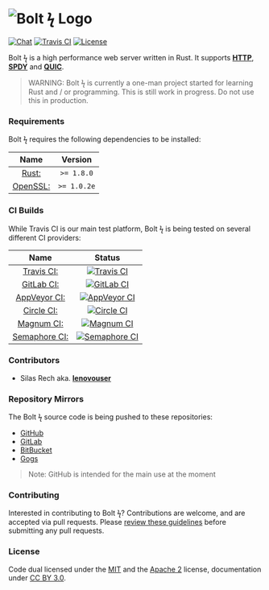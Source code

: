 # ![Bolt ϟ Logo](https://img.minora.io/banner/git/bolt.png)

[![Chat](https://img.shields.io/gitter/room/minora-oss/bolt.svg)](https://gitter.im/minora-oss/bolt)
[![Travis CI](https://img.shields.io/travis/minora-oss/bolt.svg)](https://travis-ci.org/minora-oss/bolt)
[![License](https://img.shields.io/badge/license-MIT%2FApache--2.0-blue.svg)](https://github.com/minora-oss/bolt/blob/master/license/)

Bolt ϟ is a high performance web server written in Rust. It supports **[HTTP](https://wikipedia.org/wiki/HTTP)**, **[SPDY](https://wikipedia.org/wiki/SPDY)** and **[QUIC](https://wikipedia.org/wiki/QUIC)**.

> WARNING: Bolt ϟ is currently a one-man project started for learning Rust and / or programming. This is still work in progress. Do not use this in production.

### Requirements
Bolt ϟ requires the following dependencies to be installed:

|                  Name                 |   Version   |
|:-------------------------------------:|:-----------:|
|  [Rust:](https://www.rust-lang.org/)  | `>= 1.8.0`  |
|  [OpenSSL:](https://www.openssl.org)  | `>= 1.0.2e` |

### CI Builds

While Travis CI is our main test platform, Bolt ϟ is being tested on several different CI providers:

|                               Name                              |                                                                  Status                                                                      |
|:---------------------------------------------------------------:|:--------------------------------------------------------------------------------------------------------------------------------------------:|
|       [Travis CI:](https://travis-ci.org/minora-oss/bolt)       | [![Travis CI](https://img.shields.io/travis/minora-oss/bolt.svg)](https://travis-ci.org/minora-oss/bolt)                                     |
|     [GitLab CI:](https://gitlab.com/minora-oss/bolt/builds)     | [![GitLab CI](https://gitlab.com/minora-oss/bolt/badges/master/build.svg)](https://gitlab.com/minora-oss/bolt/builds)                        |
| [AppVeyor CI:](https://ci.appveyor.com/project/lenovouser/bolt) | [![AppVeyor CI](https://img.shields.io/appveyor/ci/lenovouser/bolt.svg)](https://ci.appveyor.com/project/lenovouser/bolt)                    |
|       [Circle CI:](https://circleci.com/gh/minora-oss/bolt)     | [![Circle CI](https://img.shields.io/circleci/project/minora-oss/bolt.svg)](https://circleci.com/gh/minora-oss/bolt)                         |
|         [Magnum CI:](https://magnum-ci.com/projects/4187)       | [![Magnum CI](https://img.shields.io/magnumci/ci/c6dd8ceebb561b440c80cb9b5a565bae.svg)](https://magnum-ci.com/projects/4187)                 |
|     [Semaphore CI:](https://semaphoreci.com/minora-oss/bolt)    | [![Semaphore CI](https://semaphoreci.com/api/v1/minora-oss/bolt/branches/master/shields_badge.svg)](https://semaphoreci.com/minora-oss/bolt) |



### Contributors

 * Silas Rech aka. **[lenovouser](https://github.com/lenovouser/)**

### Repository Mirrors

The Bolt ϟ source code is being pushed to these repositories:

 * [GitHub](https://github.com/minora-oss/bolt/)
 * [GitLab](https://gitlab.com/minora-oss/bolt/)
 * [BitBucket](https://bitbucket.org/minora-oss/bolt/)
 * [Gogs](https://try.gogs.io/minora-oss/bolt/)

> Note: GitHub is intended for the main use at the moment

### Contributing

Interested in contributing to Bolt ϟ? Contributions are welcome, and are accepted via pull requests. Please [review these guidelines](https://github.com/minora-oss/bolt/blob/master/contributing.md) before submitting any pull requests.

### License

Code dual licensed under the [MIT](https://github.com/minora-oss/bolt/blob/master/license/mit.md) and the [Apache 2](https://github.com/minora-oss/bolt/blob/master/license/apache.md) license, documentation under [CC BY 3.0](https://creativecommons.org/licenses/by/3.0/).
